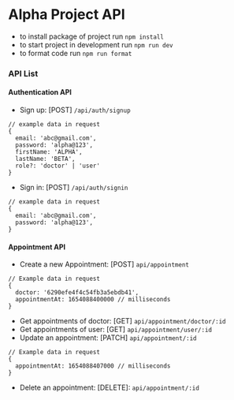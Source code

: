 # Alpha Project API
- to install package of project run `npm install`
- to start project in development run `npm run dev`
- to format code run `npm run format`

### API List
#### Authentication API
+ Sign up: [POST] `/api/auth/signup`
```
// example data in request
{
  email: 'abc@gmail.com',
  password: 'alpha@123',
  firstName: 'ALPHA',
  lastName: 'BETA',
  role?: 'doctor' | 'user'
}
```
+ Sign in: [POST] `/api/auth/signin`
```
// example data in request
{
  email: 'abc@gmail.com',
  password: 'alpha@123',
}
```
#### Appointment API
+ Create a new Appointment: [POST] `api/appointment`
```
// Example data in request
{
  doctor: '6290efe4f4c54fb3a5ebdb41',
  appointmentAt: 1654088400000 // milliseconds
}
```

+ Get appointments of doctor: [GET] `api/appointment/doctor/:id`
+ Get appointments of user: [GET] `api/appointment/user/:id`
+ Update an appointment: [PATCH] `api/appointment/:id`
```
// Example data in request
{
  appointmentAt: 1654088407000 // milliseconds
}
```
+ Delete an appointment: [DELETE]: `api/appointment/:id`
